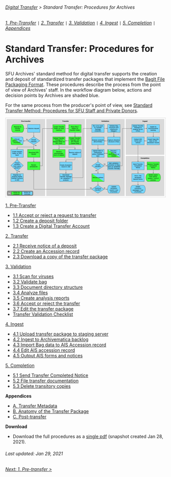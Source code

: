 ###### [Digital Transfer](../../README.md) > Standard Transfer: Procedures for Archives
###### [1. Pre-Transfer](01-pre-transfer.md) `|` [2. Transfer](02-transfer.md) `|` [3. Validation](03-validation.md) `|` [4. Ingest](04-ingest.md) `|` [5. Completion](05-completion.md) `|` [Appendices](../appendices/overview.md)

# Standard Transfer: Procedures for Archives
SFU Archives' standard method for digital transfer supports the creation and deposit of standardized transfer packages that implement the [BagIt File Packaging Format](https://tools.ietf.org/html/rfc8493). These procedures describe the process from the point of view of Archives' staff. In the workflow diagram below, actions and decision points by Archives are shaded blue.

For the same process from the producer's point of view, see [Standard Transfer Method: Procedures for SFU Staff and Private Donors](../standard-producers/00-introduction.md).

![Workflow diagram](../../screenshots/00-digital-transfer-workflow.png)

[1. Pre-Transfer](01-pre-transfer.md)
- [1.1 Accept or reject a request to transfer](01-pre-transfer.md#11-accept-or-reject-a-request-to-transfer)
- [1.2 Create a deposit folder](01-pre-transfer.md#12-create-a-deposit-folder)
- [1.3 Create a Digital Transfer Account](01-pre-transfer.md#13-create-a-digital-transfer-account)

[2. Transfer](02-transfer.md)
- [2.1 Receive notice of a deposit](02-transfer.md#21-receive-notice-of-a-deposit)
- [2.2 Create an Accession record](02-transfer.md#22-create-an-accession-record)
- [2.3 Download a copy of the transfer package](02-transfer.md#23-download-the-transfer-package)

[3. Validation](03-validation.md)
- [3.1 Scan for viruses](03-validation.md#31-scan-for-viruses)
- [3.2 Validate bag](03-validation.md#32-validate-bag)
- [3.3 Document directory structure](03-validation.md#33-document-directory-structure)
- [3.4 Analyze files](03-validation.md#34-analyze-files)
- [3.5 Create analysis reports](03-validation.md#35-create-analysis-reports)
- [3.6 Accept or reject the transfer](03-validation.md#36-accept-or-reject-the-transfer)
- [3.7 Edit the transfer package](03-validation.md#37-edit-the-transfer-package)
- [Transfer Validation Checklist](../../downloads/checklist-validation.pdf)

[4. Ingest](04-ingest.md)
- [4.1 Upload transfer package to staging server](04-ingest.md#41-upload-transfer-package-to-staging-server)
- [4.2 Ingest to Archivematica backlog](04-ingest.md#42-ingest-to-archivematica-backlog)
- [4.3 Import Bag data to AIS Accession record](04-ingest.md#43-import-bag-data-to-ais-accession-record)
- [4.4 Edit AIS accession record](04-ingest.md#44-edit-ais-accession-record)
- [4.5 Output AIS forms and notices](04-ingest.md#45-output-ais-forms-and-notices)

[5. Completion](05-completion.md)
- [5.1 Send Transfer Completed Notice](05-completion.md#51-send-transfer-completed-notice)
- [5.2 File transfer documentation](05-completion.md#52-file-transfer-documentation)
- [5.3 Delete transitory copies](05-completion.md#53-delete-transitory-copies)

**Appendices**
- [A. Transfer Metadata](../appendices/a-transfer-metadata.md)
- [B. Anatomy of the Transfer Package](../appendices/b-anatomy-transfer-package.md)
- [C. Post-transfer](../appendices/c-post-transfer.md)

**Download**
- Download the full procedures as a [single pdf](../../downloads/procedures-archives.pdf) (snapshot created Jan 28, 2021).

###### Last updated: Jan 29, 2021
###### [Next: 1. Pre-transfer >](01-pre-transfer.md)
